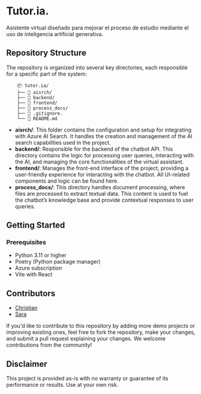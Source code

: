 # Tutor.ia.
Asistente virtual diseñado para mejorar el proceso de estudio mediante el uso de inteligencia artificial generativa.

## Repository Structure

The repository is organized into several key directories, each responsible for a specific part of the system:

```
    📦 tutor.ia/
    ├── 📂 aisrch/
    ├── 📂 backend/
    ├── 📂 frontend/
    ├── 📂 process_docs/
    ├── 📄 .gitignore.
    └── 📄 README.md
```

- **aisrch/**: This folder contains the configuration and setup for integrating with Azure AI Search. It handles the creation and management of the AI search capabilities used in the project.
- **backend/**: Responsible for the backend of the chatbot API. This directory contains the logic for processing user queries, interacting with the AI, and managing the core functionalities of the virtual assistant.
- **frontend/**: Manages the front-end interface of the project, providing a user-friendly experience for interacting with the chatbot. All UI-related components and logic can be found here.
- **process_docs/**: This directory handles document processing, where files are processed to extract textual data. This content is used to fuel the chatbot’s knowledge base and provide contextual responses to user queries.

## Getting Started

### Prerequisites

- Python 3.11 or higher
- Poetry (Python package manager)
- Azure subscription
- Vite with React


## Contributors
- [Christian](https://twitter.com/ccarballolozano)
- [Sara](https://twitter.com/sara_sanluis)

If you'd like to contribute to this repository by adding more demo projects or improving existing ones, feel free to fork the repository, make your changes, and submit a pull request explaining your changes. We welcome contributions from the community!

## Disclaimer
This project is provided as-is with no warranty or guarantee of its performance or results. Use at your own risk.